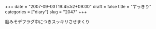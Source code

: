 +++
date = "2007-09-03T19:45:52+09:00"
draft = false
title = "すっきり"
categories = ["diary"]
slug = "2047"
+++

脳みそデフラグ中につきスッキリさせまくり
